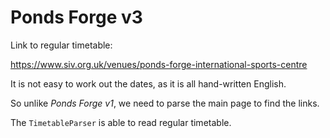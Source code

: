# Ponds Forge v3

Link to regular timetable:

https://www.siv.org.uk/venues/ponds-forge-international-sports-centre

It is not easy to work out the dates, as it is all hand-written English.

So unlike *Ponds Forge v1*, we need to parse the main page to find the links.

The `TimetableParser` is able to read regular timetable.
